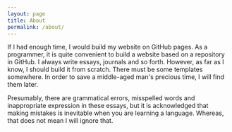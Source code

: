 ```yaml
---
layout: page
title: About
permalink: /about/
---
```


If I had enough time, I would build my website on GitHub pages. As a programmer, it is quite convenient to build a website based on a repository in GitHub. I always write essays, journals and so forth. However, as far as I know, I should build it from scratch. There must be some templates somewhere. In order to save a middle-aged man's precious time, I will find them later.

Presumably, there are grammatical errors, misspelled words and inappropriate expression in these essays, but it is acknowledged that making mistakes is inevitable when you are learning a language. Whereas, that does not mean I will ignore that. 

